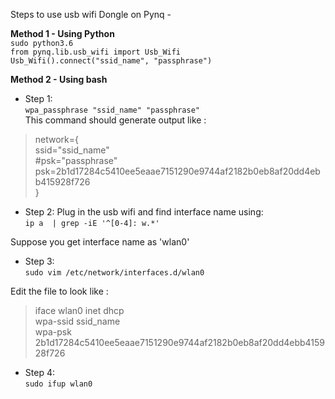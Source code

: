 
Steps to use usb wifi Dongle on Pynq -

**Method 1 - Using Python**  
`sudo python3.6`  
`from pynq.lib.usb_wifi import Usb_Wifi`  
`Usb_Wifi().connect("ssid_name", "passphrase")`    
  
**Method 2 - Using bash**  
  
- Step 1:  
`wpa_passphrase "ssid_name" "passphrase"`  
This command should generate output like :  
>network={  
>        ssid="ssid_name"  
>        #psk="passphrase"  
>        psk=2b1d17284c5410ee5eaae7151290e9744af2182b0eb8af20dd4ebb415928f726  
>}  
  
- Step 2: Plug in the usb wifi and find interface name using:  
`ip a  | grep -iE '^[0-4]: w.*'`  
  
Suppose you get interface name as 'wlan0'  
  
- Step 3:  
`sudo vim /etc/network/interfaces.d/wlan0`  
  
Edit the file to look like :  
>iface wlan0 inet dhcp  
>wpa-ssid ssid_name  
>wpa-psk 2b1d17284c5410ee5eaae7151290e9744af2182b0eb8af20dd4ebb415928f726  
  
- Step 4:  
`sudo ifup wlan0`  
